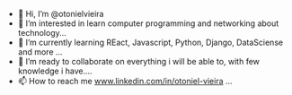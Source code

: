 - 👋 Hi, I’m @otonielvieira
- 👀 I’m interested in learn computer programming and networking about technology...
- 🌱 I’m currently learning REact, Javascript, Python, Django, DataSciense and more ...
- 💞️ I’m  ready to collaborate on everything i will be able to, with few knowledge i have....
- 📫 How to reach me www.linkedin.com/in/otoniel-vieira   ...

<!---
otonielvieira/otonielvieira is a ✨ special ✨ repository because its `README.md` (this file) appears on your GitHub profile.
You can click the Preview link to take a look at your changes.
--->
